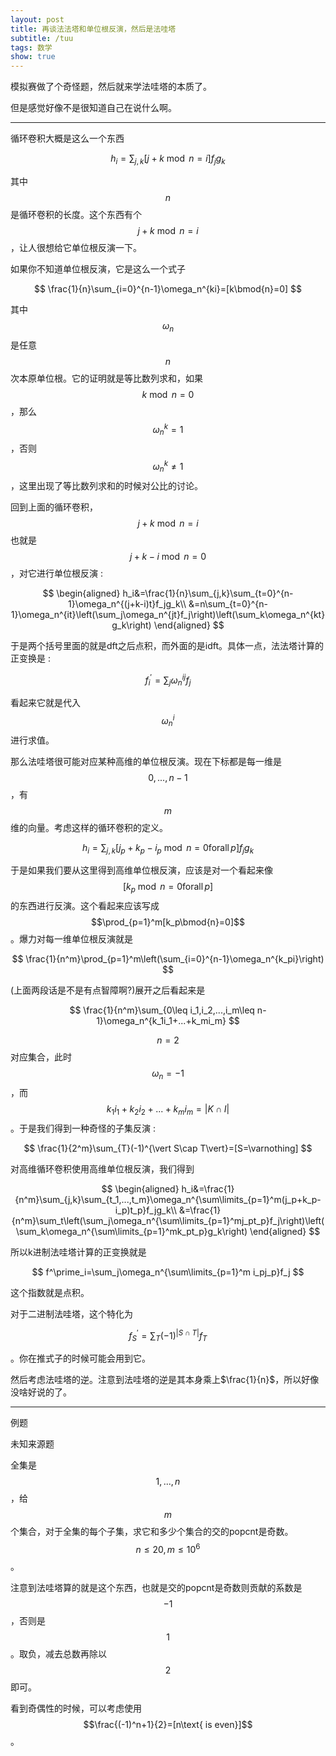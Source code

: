 ```yaml
---
layout: post
title: 再谈法法塔和单位根反演，然后是法哇塔
subtitle: /tuu
tags: 数学
show: true
---
```


模拟赛做了个奇怪题，然后就来学法哇塔的本质了。

但是感觉好像不是很知道自己在说什么啊。

-----

循环卷积大概是这么一个东西

$$
h_i=\sum_{j,k}[j+k\bmod{n}=i]f_jg_k
$$

其中$$n$$是循环卷积的长度。这个东西有个$$j+k\bmod{n}=i$$，让人很想给它单位根反演一下。

如果你不知道单位根反演，它是这么一个式子

$$
\frac{1}{n}\sum_{i=0}^{n-1}\omega_n^{ki}=[k\bmod{n}=0]
$$

其中$$\omega_n$$是任意$$n$$次本原单位根。它的证明就是等比数列求和，如果$$k\bmod{n}=0$$，那么$$\omega_n^k=1$$，否则$$\omega_n^k\neq 1$$，这里出现了等比数列求和的时候对公比的讨论。

回到上面的循环卷积，$$j+k\bmod{n}=i$$也就是$$j+k-i\bmod{n}=0$$，对它进行单位根反演 : 

$$
\begin{aligned}
h_i&=\frac{1}{n}\sum_{j,k}\sum_{t=0}^{n-1}\omega_n^{(j+k-i)t}f_jg_k\\
&=n\sum_{t=0}^{n-1}\omega_n^{it}\left(\sum_j\omega_n^{jt}f_j\right)\left(\sum_k\omega_n^{kt}g_k\right)
\end{aligned}
$$

于是两个括号里面的就是dft之后点积，而外面的是idft。具体一点，法法塔计算的正变换是 : 

$$
f^\prime_i=\sum_j\omega_n^{ij}f_j
$$

看起来它就是代入$$\omega_n^i$$进行求值。

那么法哇塔很可能对应某种高维的单位根反演。现在下标都是每一维是$$0,...,n-1$$，有$$m$$维的向量。考虑这样的循环卷积的定义。

$$
h_i=\sum_{j,k}[j_p+k_p-i_p\bmod{n}=0\operatorname{forall}p]f_jg_k
$$

于是如果我们要从这里得到高维单位根反演，应该是对一个看起来像$$[k_p\bmod{n}=0\operatorname{forall}p]$$的东西进行反演。这个看起来应该写成$$\prod_{p=1}^m[k_p\bmod{n}=0]$$。爆力对每一维单位根反演就是

$$
\frac{1}{n^m}\prod_{p=1}^m\left(\sum_{i=0}^{n-1}\omega_n^{k_pi}\right)
$$

(上面两段话是不是有点智障啊?)展开之后看起来是

$$
\frac{1}{n^m}\sum_{0\leq i_1,i_2,...,i_m\leq n-1}\omega_n^{k_1i_1+...+k_mi_m}
$$

$$n=2$$对应集合，此时$$\omega_n=-1$$，而$$k_1i_1+k_2i_2+...+k_mi_m=\vert K\cap I\vert$$。于是我们得到一种奇怪的子集反演 : 

$$
\frac{1}{2^m}\sum_{T}(-1)^{\vert S\cap T\vert}=[S=\varnothing]
$$

对高维循环卷积使用高维单位根反演，我们得到

$$
\begin{aligned}
h_i&=\frac{1}{n^m}\sum_{j,k}\sum_{t_1,...,t_m}\omega_n^{\sum\limits_{p=1}^m(j_p+k_p-i_p)t_p}f_jg_k\\
&=\frac{1}{n^m}\sum_t\left(\sum_j\omega_n^{\sum\limits_{p=1}^mj_pt_p}f_j\right)\left(\sum_k\omega_n^{\sum\limits_{p=1}^mk_pt_p}g_k\right)
\end{aligned}
$$

所以k进制法哇塔计算的正变换就是

$$
f^\prime_i=\sum_j\omega_n^{\sum\limits_{p=1}^m i_pj_p}f_j
$$

这个指数就是点积。

对于二进制法哇塔，这个特化为

$$
f^\prime_S=\sum_T(-1)^{\vert S\cap T\vert}f_T
$$

。你在推式子的时候可能会用到它。

然后考虑法哇塔的逆。注意到法哇塔的逆是其本身乘上$\frac{1}{n}$，所以好像没啥好说的了。

-----

例题

未知来源题

全集是$$1,...,n$$，给$$m$$个集合，对于全集的每个子集，求它和多少个集合的交的popcnt是奇数。$$n\leq 20,m\leq 10^6$$。

注意到法哇塔算的就是这个东西，也就是交的popcnt是奇数则贡献的系数是$$-1$$，否则是$$1$$。取负，减去总数再除以$$2$$即可。

看到奇偶性的时候，可以考虑使用$$\frac{(-1)^n+1}{2}=[n\text{ is even}]$$。